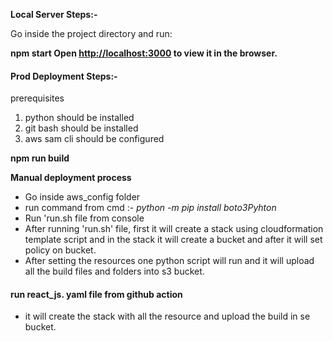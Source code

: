 **Local  Server Steps:-**

Go inside the project directory and run:

**npm start
Open [http://localhost:3000](http://localhost:3000) to view it in the browser.**

#### **Prod Deployment Steps:-**

prerequisites

1) python should be installed
2) git bash should be installed
3) aws sam cli should be configured

**npm run build**

**Manual deployment process** 

* Go inside aws_config folder
* run command from cmd :-  *python -m pip install boto3Pyhton*
* Run 'run.sh file from console
* After running 'run.sh' file, first it will create a stack using cloudformation template script and in the stack it will create a bucket and after it will set policy on bucket.
* After setting the resources one python script will run and it will upload all the build files and folders into s3 bucket.

#### run react_js. yaml file from github action

* it will create the stack with all the resource and upload the build in se bucket.
